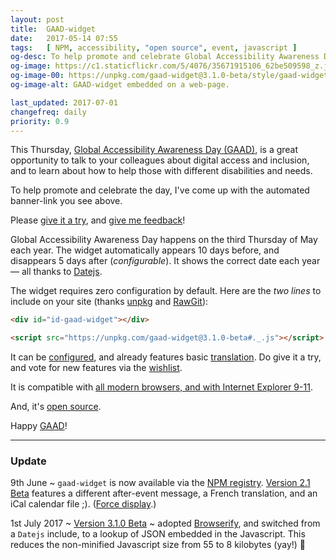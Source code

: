 ```yaml
---
layout: post
title:  GAAD-widget
date:   2017-05-14 07:55
tags:   [ NPM, accessibility, "open source", event, javascript ]
og-desc: To help promote and celebrate Global Accessibility Awareness Day (GAAD), I’ve come up with an Javascripted banner-link.
og-image: https://c1.staticflickr.com/5/4076/35671915106_62be509598_z.jpg
og-image-00: https://unpkg.com/gaad-widget@3.1.0-beta/style/gaad-widget.png
og-image-alt: GAAD-widget embedded on a web-page.

last_updated: 2017-07-01
changefreq: daily
priority: 0.9
---
```



This Thursday, [Global Accessibility Awareness Day (GAAD)][gaad], is a great
opportunity to talk to your colleagues about digital access and inclusion,
and to learn about how to help those with different disabilities and needs.

To help promote and celebrate the day,
I've come up with the automated banner-link you see above.

Please [give it a try][try], and [give me feedback][bug]!

Global Accessibility Awareness Day happens on the third Thursday of May each year.
The widget automatically appears 10 days before, and disappears 5 days after (_configurable_).
It shows the correct date each year — all thanks to [Datejs][].

The widget requires zero configuration by default.
Here are the _two lines_ to include on your site (thanks [unpkg][] and [RawGit][]):

```html
<div id="id-gaad-widget"></div>

<script src="https://unpkg.com/gaad-widget@3.1.0-beta#._.js"></script>
```

It can be [configured][usage], and already features basic [translation][].
Do give it a try, and vote for new features via the [wishlist][].

It is compatible with [all modern browsers, and with Internet Explorer 9-11][ie].

And, it's [open source][MIT].

Happy [GAAD][]!

---

### Update

9th June ~ `gaad-widget` is now available via the [NPM registry][npm].
[Version 2.1 Beta][rel] features a different after-event message,
a French translation, and an iCal calendar file ;). ([Force display][force].)

1st July 2017 ~ [Version 3.1.0 Beta][rel] ~ adopted [Browserify][], and switched
from a `Datejs` include, to a lookup of JSON embedded in the Javascript.
This reduces the non-minified Javascript size from 55 to 8 kilobytes (yay!) 💓

<!--
~ 💓🇫🇷⌚️📅
-->

[GAAD]: http://globalaccessibilityawarenessday.org/?utm_source=github&utm_campaign=gaad-widget
[@gbla11yday]: https://twitter.com/gbla11yday
[@nfreear]: https://twitter.com/nfreear "Twitter: @nfreear"
[blog]: http://nick.freear.org.uk/2017/05/14/gaad-widget.html
[try]: https://github.com/nfreear/gaad-widget "Try 'gaad-widget'"
[bug]: https://github.com/nfreear/gaad-widget/issues "Give feedback and report issues"
[usage]: https://github.com/nfreear/gaad-widget#usage "Usage"
[translation]: https://github.com/nfreear/gaad-widget#translation "Translation"
[wishlist]: https://github.com/nfreear/gaad-widget/issues/2#!-Wishlist "Wishlist"
[ie]: https://github.com/nfreear/gaad-widget/issues/3#!-MSIE-9-11 "Browser compatibility"
[Datejs]: https://github.com/datejs/Datejs
[RawGit]: https://rawgit.com/
    "Content delivery network (CDN); serves Git files with the correct mime-type."
[unpkg]: https://unpkg.com/ "unpkg is a fast content delivery network for everything on npm."
[MIT]: https://github.com/nfreear/gaad-widget#license "MIT License"

[npm]: https://npmjs.com/package/gaad-widget
[rel]: https://github.com/nfreear/gaad-widget/releases
[browserify]: http://browserify.org/
    "Browserify lets you require('modules') in the browser by bundling up your dependencies."
[force]: /2017/05/14/gaad-widget.html?gaadwidget=force#id-gaad "Force display of the GAAD-widget"
